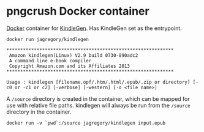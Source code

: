 # pngcrush Docker container

[Docker](https://www.docker.io/) container for [KindleGen](http://www.amazon.com/gp/feature.html?docId=1000765211). Has KindleGen set as the entrypoint.

    docker run jagregory/kindlegen

    *************************************************************
     Amazon kindlegen(Linux) V2.9 build 0730-890adc2
     A command line e-book compiler
     Copyright Amazon.com and its Affiliates 2013
    *************************************************************

    Usage : kindlegen [filename.opf/.htm/.html/.epub/.zip or directory] [-c0 or -c1 or c2] [-verbose] [-western] [-o <file name>]

A `/source` directory is created in the container, which can be mapped for use with relative file paths. kindlegen will always be run from the `/source` directory in the container.

    docker run -v `pwd`:/source jagregory/kindlegen input.epub
